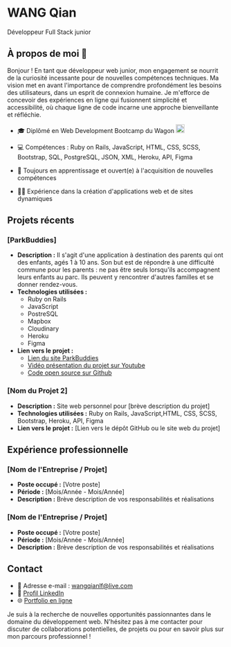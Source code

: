 
# WANG Qian 
Développeur Full Stack junior

## À propos de moi 👋

Bonjour ! En tant que développeur web junior, mon engagement se nourrit de la curiosité incessante pour de nouvelles compétences techniques.
Ma vision met en avant l'importance de comprendre profondément les besoins des utilisateurs, dans un esprit de connexion humaine.
Je m'efforce de concevoir des expériences en ligne qui fusionnent simplicité et accessibilité, où chaque ligne de code incarne une approche bienveillante et réfléchie.

- 🎓 Diplômé en Web Development Bootcamp du Wagon <img alt="un wagon blanc sur un fond rouge" src="https://d26jy9fbi4q9wx.cloudfront.net/assets/logo-ae2beeecce25d711f577b08deb9adfc6c02b673ed106b8d6c3da0f1721d9da33.svg" width="20" height="20">

- 💻 Compétences : Ruby on Rails, JavaScript, HTML, CSS, SCSS, Bootstrap, SQL, PostgreSQL, JSON, XML, Heroku, API, Figma
- 🌱 Toujours en apprentissage et ouvert(e) à l'acquisition de nouvelles compétences
- 👩‍💻 Expérience dans la création d'applications web et de sites dynamiques

## Projets récents

### [ParkBuddies]

- **Description :**
  Il s'agit d'une application à destination des parents qui ont des enfants, agés 1 à 10 ans. Son but est de répondre à une difficulté commune pour les parents : ne pas être seuls lorsqu'ils accompagnent leurs enfants au parc. Ils peuvent y rencontrer d'autres familles et se donner rendez-vous.
- **Technologies utilisées :**
  - Ruby on Rails
  - JavaScript
  - PostreSQL
  - Mapbox
  - Cloudinary
  - Heroku
  - Figma
- **Lien vers le projet :**
  - <a href="https://www.parkbuddies.ch/" target="_blank">Lien du site ParkBuddies</a>
  - <a href="https://www.youtube.com/watch?v=a4fF_FOOBnE&ab_channel=LeWagon" target="_blank">Vidéo présentation du projet sur Youtube</a>
  - <a href="https://github.com/Humanidealife/ParkBuddies" target="_blank">Code open source sur Github</a>

### [Nom du Projet 2]

- **Description :** Site web personnel pour [brève description du projet]
- **Technologies utilisées :** Ruby on Rails, JavaScript,HTML, CSS, SCSS, Bootstrap, Heroku, API, Figma
- **Lien vers le projet :** [Lien vers le dépôt GitHub ou le site web du projet]

## Expérience professionnelle

### [Nom de l'Entreprise / Projet]
- **Poste occupé :** [Votre poste]
- **Période :** [Mois/Année - Mois/Année]
- **Description :** Brève description de vos responsabilités et réalisations

### [Nom de l'Entreprise / Projet]
- **Poste occupé :** [Votre poste]
- **Période :** [Mois/Année - Mois/Année]
- **Description :** Brève description de vos responsabilités et réalisations

## Contact

- 📧 Adresse e-mail : wangqianlf@live.com
- 💼 <a href="https://www.linkedin.com/in/wang-qian-" target="_blank">Profil LinkedIn</a>
- 🌐 <a href="https://www.wangqian.pro" target="_blank">Portfolio en ligne</a>


Je suis à la recherche de nouvelles opportunités passionnantes dans le domaine du développement web. N'hésitez pas à me contacter pour discuter de collaborations potentielles, de projets ou pour en savoir plus sur mon parcours professionnel !







<!--
**Humanidealife/Humanidealife** is a ✨ _special_ ✨ repository because its `README.md` (this file) appears on your GitHub profile.

Here are some ideas to get you started:

- 🔭 I’m currently working on ...
- 🌱 I’m currently learning ...
- 👯 I’m looking to collaborate on ...
- 🤔 I’m looking for help with ...
- 💬 Ask me about ...
- 📫 How to reach me: ...
- 😄 Pronouns: ...
- ⚡ Fun fact: ...
-->
